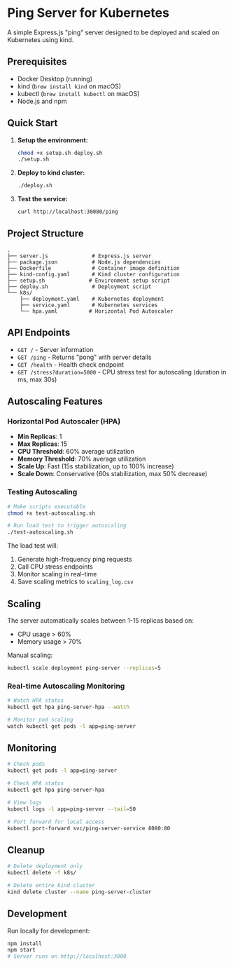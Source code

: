 # Ping Server for Kubernetes

A simple Express.js "ping" server designed to be deployed and scaled on Kubernetes using kind.

## Prerequisites

- Docker Desktop (running)
- kind (`brew install kind` on macOS)
- kubectl (`brew install kubectl` on macOS)
- Node.js and npm

## Quick Start

1. **Setup the environment:**
   ```bash
   chmod +x setup.sh deploy.sh
   ./setup.sh
   ```

2. **Deploy to kind cluster:**
   ```bash
   ./deploy.sh
   ```

3. **Test the service:**
   ```bash
   curl http://localhost:30080/ping
   ```

## Project Structure

```
.
├── server.js              # Express.js server
├── package.json           # Node.js dependencies
├── Dockerfile             # Container image definition
├── kind-config.yaml       # Kind cluster configuration
├── setup.sh              # Environment setup script
├── deploy.sh              # Deployment script
└── k8s/
    ├── deployment.yaml    # Kubernetes deployment
    ├── service.yaml       # Kubernetes services
    └── hpa.yaml          # Horizontal Pod Autoscaler
```

## API Endpoints

- `GET /` - Server information
- `GET /ping` - Returns "pong" with server details
- `GET /health` - Health check endpoint
- `GET /stress?duration=5000` - CPU stress test for autoscaling (duration in ms, max 30s)

## Autoscaling Features

### Horizontal Pod Autoscaler (HPA)
- **Min Replicas**: 1
- **Max Replicas**: 15
- **CPU Threshold**: 60% average utilization
- **Memory Threshold**: 70% average utilization
- **Scale Up**: Fast (15s stabilization, up to 100% increase)
- **Scale Down**: Conservative (60s stabilization, max 50% decrease)

### Testing Autoscaling
```bash
# Make scripts executable
chmod +x test-autoscaling.sh

# Run load test to trigger autoscaling
./test-autoscaling.sh
```

The load test will:
1. Generate high-frequency ping requests
2. Call CPU stress endpoints
3. Monitor scaling in real-time
4. Save scaling metrics to `scaling_log.csv`

## Scaling

The server automatically scales between 1-15 replicas based on:
- CPU usage > 60%
- Memory usage > 70%

Manual scaling:
```bash
kubectl scale deployment ping-server --replicas=5
```

### Real-time Autoscaling Monitoring
```bash
# Watch HPA status
kubectl get hpa ping-server-hpa --watch

# Monitor pod scaling
watch kubectl get pods -l app=ping-server
```

## Monitoring

```bash
# Check pods
kubectl get pods -l app=ping-server

# Check HPA status
kubectl get hpa ping-server-hpa

# View logs
kubectl logs -l app=ping-server --tail=50

# Port forward for local access
kubectl port-forward svc/ping-server-service 8080:80
```

## Cleanup

```bash
# Delete deployment only
kubectl delete -f k8s/

# Delete entire kind cluster
kind delete cluster --name ping-server-cluster
```

## Development

Run locally for development:
```bash
npm install
npm start
# Server runs on http://localhost:3000
```
